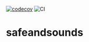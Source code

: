 [![codecov](https://codecov.io/gh/sah-lob/safeandsounds/branch/main/graph/badge.svg?token=ZOWAUFG7NJ)](https://codecov.io/gh/sah-lob/safeandsounds)
![CI](https://github.com/sah-lob/safeandsounds/workflows/CI/badge.svg?branch=main)

# safeandsounds